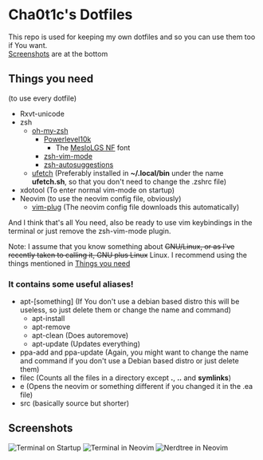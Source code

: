 # Cha0t1c's Dotfiles
This repo is used for keeping my own dotfiles and so you can use them too if You want.\
[Screenshots](#screenshots) are at the bottom

## Things you need
(to use every dotfile)
- Rxvt-unicode
- zsh
   - [oh-my-zsh](https://github.com/ohmyzsh/ohmyzsh)
      - [Powerlevel10k](https://github.com/romkatv/powerlevel10k)
         - The [MesloLGS NF](https://github.com/romkatv/powerlevel10k/blob/master/README.md#meslo-nerd-font-patched-for-powerlevel10k) font
      - [zsh-vim-mode](https://github.com/softmoth/zsh-vim-mode)
      - [zsh-autosuggestions](https://github.com/zsh-users/zsh-autosuggestions)
   - [ufetch](https://gitlab.com/jschx/ufetch) (Preferably installed in **~/.local/bin** under the name **ufetch.sh**, so that you don't need to change the .zshrc file)
- xdotool (To enter normal vim-mode on startup)
- Neovim (to use the neovim config file, obviously)
   - [vim-plug](https://github.com/junegunn/vim-plug)  (The neovim config file downloads this automatically)

And I think that's all You need, also be ready to use vim keybindings in the terminal or just remove the zsh-vim-mode plugin.

Note: I assume that you know something about ~~GNU/Linux, or as I've recently taken to calling it, GNU plus Linux~~ Linux.
I recommend using the things mentioned in [Things you need](#things-you-need)

### It contains some useful aliases!
- apt-[something] (If You don't use a debian based distro this will be useless, so just delete them or change the name and command)
   - apt-install
   - apt-remove
   - apt-clean (Does autoremove)
   - apt-update (Updates everything)
- ppa-add and ppa-update (Again, you might want to change the name and command if you don't use a Debian based distro or just delete them)
- filec (Counts all the files in a directory except **.**, **..** and **symlinks**)
- e (Opens the neovim or something different if you changed it in the .ea file)
- src (basically source but shorter)

## Screenshots
![Terminal on Startup](https://cha0t1c-is-a.living-me.me/i/dvxt.png)
![Terminal in Neovim](https://cha0t1c-is-a.living-me.me/i/0do4.png)
![Nerdtree in Neovim](https://cha0t1c-is-a.living-me.me/i/1hfn.png)